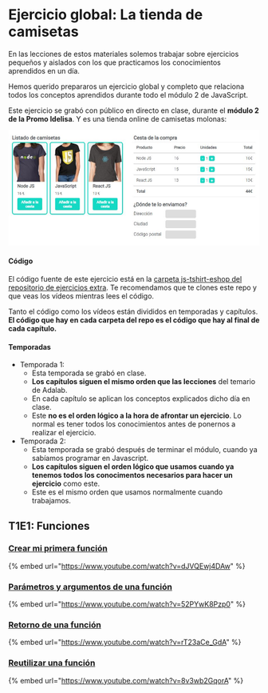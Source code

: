 # Ejercicio global: La tienda de camisetas

En las lecciones de estos materiales solemos trabajar sobre ejercicios pequeños y aislados con los que practicamos los conocimientos aprendidos en un día.

Hemos querido prepararos un ejercicio global y completo que relaciona todos los conceptos aprendidos durante todo el módulo 2 de JavaScript.

Este ejercicio se grabó con público en directo en clase, durante el **módulo 2 de la Promo Idelisa**. Y es una tienda online de camisetas molonas:

![La tienda de camisetas](./assets/images/ejercicio-global/tshirt-eshop.jpg)

#### Código

El código fuente de este ejercicio está en la [carpeta js-tshirt-eshop del repositorio de ejercicios extra](https://github.com/Adalab/ejercicios-extra/tree/master/js-tshirt-eshop). Te recomendamos que te clones este repo y que veas los vídeos mientras lees el código.

Tanto el código como los vídeos están divididos en temporadas y capítulos. **El código que hay en cada carpeta del repo es el código que hay al final de cada capítulo.**

#### Temporadas

- Temporada 1:
   - Esta temporada se grabó en clase.
   - **Los capítulos siguen el mismo orden que las lecciones** del temario de Adalab.
   - En cada capítulo se aplican los conceptos explicados dicho día en clase.
   - Este **no es el orden lógico a la hora de afrontar un ejercicio**. Lo normal es tener todos los conocimientos antes de ponernos a realizar el ejercicio.
- Temporada 2:
  - Esta temporada se grabó después de terminar el módulo, cuando ya sabíamos programar en Javascript.
  - **Los capítulos siguen el orden lógico que usamos cuando ya tenemos todos los conocimentos necesarios para hacer un ejercicio** como este.
  - Este es el mismo orden que usamos normalmente cuando trabajamos.

## T1E1: Funciones

### [Crear mi primera función](https://youtu.be/dJVQEwj4DAw)

{% embed url="https://www.youtube.com/watch?v=dJVQEwj4DAw" %}

### [Parámetros y argumentos de una función](https://youtu.be/52PYwK8Pzp0)

{% embed url="https://www.youtube.com/watch?v=52PYwK8Pzp0" %}

### [Retorno de una función](https://youtu.be/rT23aCe_GdA)

{% embed url="https://www.youtube.com/watch?v=rT23aCe_GdA" %}

### [Reutilizar una función](https://youtu.be/8v3wb2GqorA)

{% embed url="https://www.youtube.com/watch?v=8v3wb2GqorA" %}

<!--
- Temporada 1 capítulo 2: Eventos
   - [En capítulos anteriores](./temporada-01-capitulo-02/videos/01-en-capitulos-anteriores.mp4)
   - [Escuchar un evento de un elemento](./temporada-01-capitulo-02/videos/02-escuchar-un-evento-de-un-elemento.mp4)
   - [Obtener información del evento o elemento](./temporada-01-capitulo-02/videos/03-obtener-informacion-del-evento-o-elemento.mp4)
   - [Escuchar eventos después de pintarlos](./temporada-01-capitulo-02/videos/04-escuchar-eventos-despues-de-pintarlos.mp4)
- Temporada 1 capítulo 3: Objetos
   - [Qué es un objeto](./temporada-01-capitulo-03/videos/01-que-es-un-objeto.mp4)
   - [Crear nuestro primer objeto](./temporada-01-capitulo-03/videos/02-crear-nuestro-primer-objeto.mp4)
   - [Formas de crear un objeto](./temporada-01-capitulo-03/videos/03-formas-de-crear-un-objeto.mp4)
   - [Bonus: métodos y this](./temporada-01-capitulo-03/videos/04-bonus-metodos-y-this.mp4)
- Temporada 1 capítulo 3: Arrays
   - [En capítulos anteriores](./temporada-01-capitulo-04/videos/01-en-capitulos-anteriores.mp4)
   - [Qué es un array](./temporada-01-capitulo-04/videos/02-que-es-un-array.mp4)
   - [Recorrer arrays con un for of (primera parte)](./temporada-01-capitulo-04/videos/03-recorrer-arrays-con-for-of-a.mp4)
   - [Recorrer arrays con un for of (segunda parte)](./temporada-01-capitulo-04/videos/03-recorrer-arrays-con-for-of-b.mp4)
   - [Recorrer arrays con un for clásico (primera parte)](./temporada-01-capitulo-04/videos/04-recorrer-arrays-con-for-clasico-a.mp4)
   - [Recorrer arrays con un for clásico (segunda parte)](./temporada-01-capitulo-04/videos/04-recorrer-arrays-con-for-clasico-b.mp4) -->